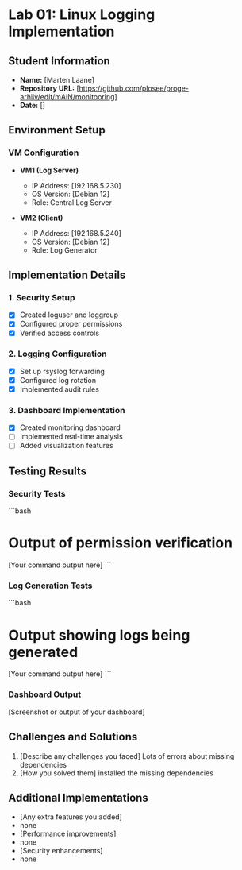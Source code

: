 # Lab 01: Linux Logging Implementation
## Student Information
- **Name:** [Marten Laane]
- **Repository URL:** [https://github.com/plosee/proge-arhiiv/edit/mAiN/monitooring]
- **Date:** []

## Environment Setup
### VM Configuration
- **VM1 (Log Server)**
  - IP Address: [192.168.5.230]
  - OS Version: [Debian 12]
  - Role: Central Log Server

- **VM2 (Client)**
  - IP Address: [192.168.5.240]
  - OS Version: [Debian 12]
  - Role: Log Generator

## Implementation Details
### 1. Security Setup
- [x] Created loguser and loggroup
- [x] Configured proper permissions
- [x] Verified access controls

### 2. Logging Configuration
- [x] Set up rsyslog forwarding
- [x] Configured log rotation
- [x] Implemented audit rules

### 3. Dashboard Implementation
- [x] Created monitoring dashboard
- [ ] Implemented real-time analysis
- [ ] Added visualization features

## Testing Results
### Security Tests
\`\`\`bash
# Output of permission verification
[Your command output here]
\`\`\`

### Log Generation Tests
\`\`\`bash
# Output showing logs being generated
[Your command output here]
\`\`\`

### Dashboard Output
[Screenshot or output of your dashboard]

## Challenges and Solutions
1. [Describe any challenges you faced]
   Lots of errors about missing dependencies
2. [How you solved them]
  installed the missing dependencies
## Additional Implementations
- [Any extra features you added]
- none
- [Performance improvements]
- none
- [Security enhancements]
- none
